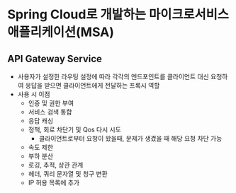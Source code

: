 # Spring Cloud로 개발하는 마이크로서비스 애플리케이션(MSA)

## API Gateway Service

- 사용자가 설정한 라우팅 설정에 따라 각각의 엔드포인트를 클라이언트 대신 요청하여 응답을 받으면 클라이언트에게 전달하는 프록시 역할
- 사용 시 이점
    - 인증 및 권한 부여
    - 서비스 검색 통합
    - 응답 캐싱
    - 정책, 회로 차단기 및 Qos 다시 시도
        - 클라이언트로부터 요청이 왔을때, 문제가 생겼을 때 해당 요청 차단 가능
    - 속도 제한
    - 부하 분산
    - 로깅, 추적, 상관 관계
    - 헤더, 쿼리 문자열 및 청구 변환
    - IP 허용 목록에 추가
